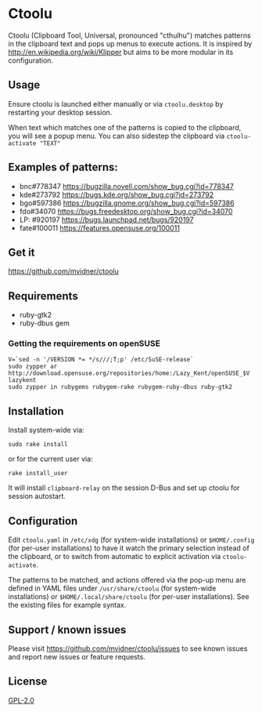 # Ctoolu

Ctoolu (Clipboard Tool, Universal, pronounced "cthulhu") matches
patterns in the clipboard text and pops up menus to execute actions.
It is inspired by http://en.wikipedia.org/wiki/Klipper but aims to be
more modular in its configuration.

## Usage

Ensure ctoolu is launched either manually or via `ctoolu.desktop` by
restarting your desktop session.

When text which matches one of the patterns is copied to the clipboard, you
will see a popup menu. You can also sidestep the clipboard via
`ctoolu-activate "TEXT"`

## Examples of patterns:

- bnc#778347   https://bugzilla.novell.com/show_bug.cgi?id=778347
- kde#273792   https://bugs.kde.org/show_bug.cgi?id=273792
- bgo#597386   https://bugzilla.gnome.org/show_bug.cgi?id=597386
- fdo#34070    https://bugs.freedesktop.org/show_bug.cgi?id=34070
- LP: #920197  https://bugs.launchpad.net/bugs/920197
- fate#100011  https://features.opensuse.org/100011

## Get it

https://github.com/mvidner/ctoolu

## Requirements

- ruby-gtk2
- ruby-dbus gem

### Getting the requirements on openSUSE

    V=`sed -n '/VERSION *= */s///;T;p' /etc/SuSE-release`
    sudo zypper ar http://download.opensuse.org/repositories/home:/Lazy_Kent/openSUSE_$V lazykent
    sudo zypper in rubygems rubygem-rake rubygem-ruby-dbus ruby-gtk2

## Installation

Install system-wide via:

    sudo rake install

or for the current user via:

    rake install_user

It will install `clipboard-relay` on the session D-Bus and set up ctoolu for
session autostart.

## Configuration

Edit `ctoolu.yaml` in `/etc/xdg` (for system-wide installations) or
`$HOME/.config` (for per-user installations) to have it watch the
primary selection instead of the clipboard, or to switch from
automatic to explicit activation via `ctoolu-activate`.

The patterns to be matched, and actions offered via the pop-up menu
are defined in YAML files under `/usr/share/ctoolu` (for system-wide
installations) or `$HOME/.local/share/ctoolu` (for per-user
installations).  See the existing files for example syntax.

## Support / known issues

Please visit https://github.com/mvidner/ctoolu/issues to see known
issues and report new issues or feature requests.

## License

[GPL-2.0](http://www.spdx.org/licenses/GPL-2.0)
